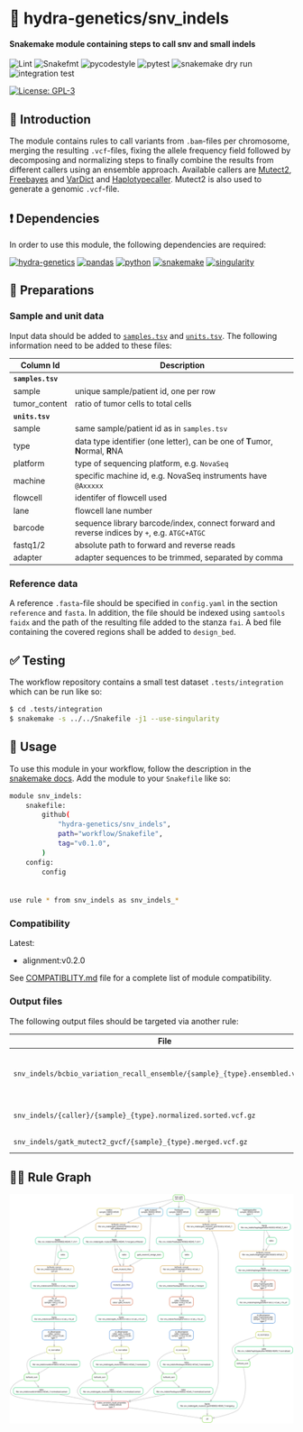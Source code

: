 # :snake: hydra-genetics/snv_indels

#### Snakemake module containing steps to call snv and small indels

![Lint](https://github.com/hydra-genetics/snv_indels/actions/workflows/lint.yaml/badge.svg?branch=develop)
![Snakefmt](https://github.com/hydra-genetics/snv_indels/actions/workflows/snakefmt.yaml/badge.svg?branch=develop)
![pycodestyle](https://github.com/hydra-genetics/snv_indels/actions/workflows/pycodestyle.yaml/badge.svg?branch=develop)
![pytest](https://github.com/hydra-genetics/snv_indels/actions/workflows/pytest.yaml/badge.svg?branch=develop)
![snakemake dry run](https://github.com/hydra-genetics/prealignment/actions/workflows/snakemake-dry-run.yaml/badge.svg?branch=develop)
![integration test](https://github.com/hydra-genetics/prealignment/actions/workflows/integration.yaml/badge.svg?branch=develop)

[![License: GPL-3](https://img.shields.io/badge/License-GPL3-yellow.svg)](https://opensource.org/licenses/gpl-3.0.html)

## :speech_balloon: Introduction

The module contains rules to call variants from `.bam`-files per chromosome, merging
the resulting `.vcf`-files, fixing the allele frequency field followed by decomposing
and normalizing steps to finally combine the results from different callers using
an ensemble approach. Available callers are [Mutect2](https://gatk.broadinstitute.org/hc/en-us/articles/360037593851-Mutect2),
[Freebayes](https://github.com/freebayes/freebayes) and [VarDict](https://github.com/AstraZeneca-NGS/VarDict) and [Haplotypecaller](https://gatk.broadinstitute.org/hc/en-us/articles/360037225632-HaplotypeCaller).
Mutect2 is also used to generate a genomic `.vcf`-file.

## :heavy_exclamation_mark: Dependencies

In order to use this module, the following dependencies are required:

[![hydra-genetics](https://img.shields.io/badge/hydragenetics-v0.9.2-blue)](https://github.com/hydra-genetics/)
[![pandas](https://img.shields.io/badge/pandas-1.3.1-blue)](https://pandas.pydata.org/)
[![python](https://img.shields.io/badge/python-3.8-blue)](https://www.python.org/)
[![snakemake](https://img.shields.io/badge/snakemake-6.10.0-blue)](https://snakemake.readthedocs.io/en/stable/)
[![singularity](https://img.shields.io/badge/singularity-3.0.0-blue)](https://sylabs.io/docs/)

## :school_satchel: Preparations

### Sample and unit data

Input data should be added to [`samples.tsv`](https://github.com/hydra-genetics/prealignment/blob/develop/config/samples.tsv)
and [`units.tsv`](https://github.com/hydra-genetics/prealignment/blob/develop/config/units.tsv).
The following information need to be added to these files:

| Column Id | Description |
| --- | --- |
| **`samples.tsv`** |
| sample | unique sample/patient id, one per row |
| tumor_content | ratio of tumor cells to total cells |
| **`units.tsv`** |
| sample | same sample/patient id as in `samples.tsv` |
| type | data type identifier (one letter), can be one of **T**umor, **N**ormal, **R**NA |
| platform | type of sequencing platform, e.g. `NovaSeq` |
| machine | specific machine id, e.g. NovaSeq instruments have `@Axxxxx` |
| flowcell | identifer of flowcell used |
| lane | flowcell lane number |
| barcode | sequence library barcode/index, connect forward and reverse indices by `+`, e.g. `ATGC+ATGC` |
| fastq1/2 | absolute path to forward and reverse reads |
| adapter | adapter sequences to be trimmed, separated by comma |

### Reference data

A reference `.fasta`-file should be specified in `config.yaml` in the section `reference` and `fasta`.
In addition, the file should be indexed using `samtools faidx` and the path of the resulting
file added to the stanza `fai`. A bed file containing the covered regions shall be added
to `design_bed`.

## :white_check_mark: Testing

The workflow repository contains a small test dataset `.tests/integration` which can be run like so:

```bash
$ cd .tests/integration
$ snakemake -s ../../Snakefile -j1 --use-singularity
```

## :rocket: Usage

To use this module in your workflow, follow the description in the
[snakemake docs](https://snakemake.readthedocs.io/en/stable/snakefiles/modularization.html#modules).
Add the module to your `Snakefile` like so:

```bash
module snv_indels:
    snakefile:
        github(
            "hydra-genetics/snv_indels",
            path="workflow/Snakefile",
            tag="v0.1.0",
        )
    config:
        config


use rule * from snv_indels as snv_indels_*
```

### Compatibility

Latest:
 - alignment:v0.2.0

 See [COMPATIBLITY.md](../master/COMPATIBLITY.md) file for a complete list of module compatibility.

### Output files

The following output files should be targeted via another rule:

| File | Description |
|---|---|
| `snv_indels/bcbio_variation_recall_ensemble/{sample}_{type}.ensembled.vcf.gz` | combined `.vcf` generated by ensemble |
| `snv_indels/{caller}/{sample}_{type}.normalized.sorted.vcf.gz` | sorted `.vcf.gz` for each caller |
| `snv_indels/gatk_mutect2_gvcf/{sample}_{type}.merged.vcf.gz` | genomic `.vcf` |

## :judge: Rule Graph

![rule_graph](images/rulegraph.svg)
